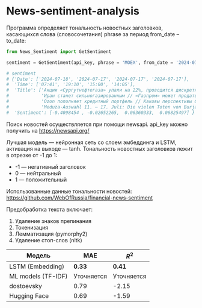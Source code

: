 # News-sentiment-analysis
Программа определяет тональность новостных заголовков, касающихся слова (словосочетания) phrase за период from_date – to_date:

```python
from News_Sentiment import GetSentiment

sentiment = GetSentiment(api_key, phrase = 'MOEX', from_date = '2024-07-17', to_date = '2024-07-19')

# sentiment
# {'Date': ['2024-07-18', '2024-07-17', '2024-07-17', '2024-07-17'],
#  'Time': ['07:41', '19:10', '15:00', '14:05'],
#  'Title': ['Акции «Сургутнефтегаза» упали на 22%, проводится дискретный аукцион',
#            'Иран станет сильногазированным // «Газпром» может продать ему больше, чем Китаю',
#            'Ozon пополняет кредитный портфель // Каковы перспективы банка маркетплейса в сегменте СМБ',
#            'Meduza-Auswahl 11. – 17. Juli: Die vielen Toten von Burjatien'],
#  'Sentiment': [-0.4098454 , -0.02652265,  0.06360333,  0.06825497] }
```
Поиск новостей осуществляется при помощи newsapi. api_key можно получить на https://newsapi.org/

Лучшая модель — нейронная сеть со слоем эмбеддинга и LSTM, активация на выходе — tanh.
Тональность новостных заголовков лежит в отрезке от -1 до 1:
+ -1 — негативный заголовок
+ 0 — нейтральный
+ 1 — положительный

Использованные данные тональности новостей: https://github.com/WebOfRussia/financial-news-sentiment


Предобработка текста включает:
1) Удаление знаков препинания
2) Токенизация
3) Лемматизация (pymorphy2)
4) Удаление стоп-слов (nltk)

| Модель            | MAE           | $R^2$          |
| -------------     | ------------- | -------------  | 
| LSTM (Embedding)  | **0.33**      | **0.41**       | 
| ML models (TF-IDF)| Уточняется    | Уточняется     | 
| dostoevsky        | 0.79          | -2.15          | 
| Hugging Face      | 0.69          | -1.59          | 

